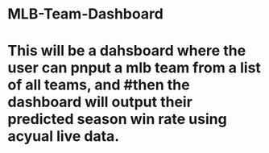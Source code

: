 # MLB-Team-Dashboard
# This will be a dahsboard where the user can pnput a mlb team from a list of all teams, and #then the dashboard will output their predicted season win rate using acyual live data. 